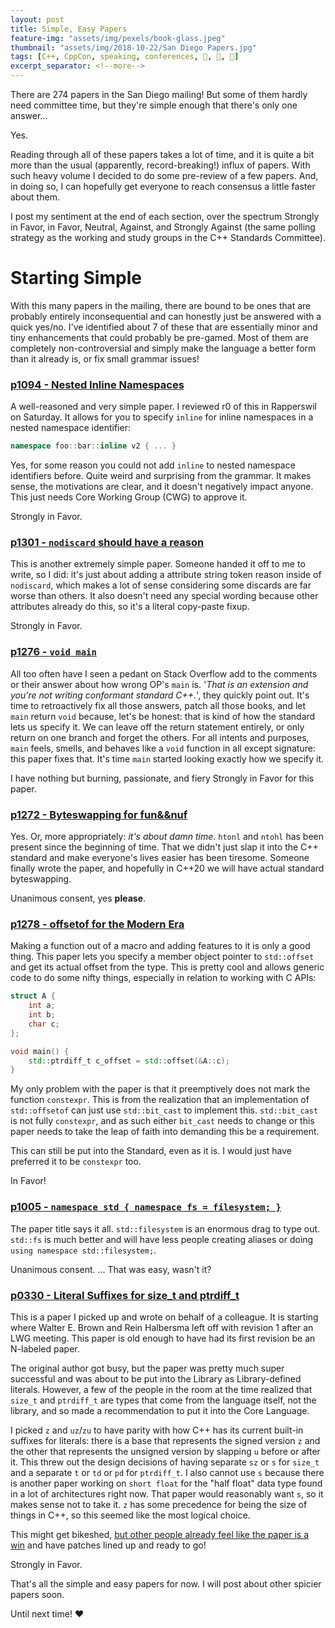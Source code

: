 ```yaml
---
layout: post
title: Simple, Easy Papers
feature-img: "assets/img/pexels/book-glass.jpeg"
thumbnail: "assets/img/2018-10-22/San Diego Papers.jpg"
tags: [C++, CppCon, speaking, conferences, 🤝, 📣, 📜]
excerpt_separator: <!--more-->
---
```



There are 274 papers in the San Diego mailing! But some of them hardly need committee time, but they're simple enough that there's only one answer... <!--more-->

Yes.

Reading through all of these papers takes a lot of time, and it is quite a bit more than the usual (apparently, record-breaking!) influx of papers. With such heavy volume I decided to do some pre-review of a few papers. And, in doing so, I can hopefully get everyone to reach consensus a little faster about them.

I post my sentiment at the end of each section, over the spectrum Strongly in Favor, in Favor, Neutral, Against, and Strongly Against (the same polling strategy as the working and study groups in the C++ Standards Committee).

# Starting Simple

With this many papers in the mailing, there are bound to be ones that are probably entirely inconsequential and can honestly just be answered with a quick yes/no. I've identified about 7 of these that are essentially minor and tiny enhancements that could probably be pre-gamed. Most of them are completely non-controversial and simply make the language a better form than it already is, or fix small grammar issues!

### [p1094 - Nested Inline Namespaces](https://wg21.link/p1094)

A well-reasoned and very simple paper. I reviewed r0 of this in Rapperswil on Saturday. It allows for you to specify `inline` for inline namespaces in a nested namespace identifier:

```c++
namespace foo::bar::inline v2 { ... }
```

Yes, for some reason you could not add `inline` to nested namespace identifiers before. Quite weird and surprising from the grammar. It makes sense, the motivations are clear, and it doesn't negatively impact anyone. This just needs Core Working Group (CWG) to approve it.

Strongly in Favor.

### [p1301 - `nodiscard` should have a reason](https://wg21.link/p1301)

This is another extremely simple paper. Someone handed it off to me to write, so I did: it's just about adding a attribute string token reason inside of `nodiscard`, which makes a lot of sense considering some discards are far worse than others. It also doesn't need any special wording because other attributes already do this, so it's a literal copy-paste fixup.

Strongly in Favor.


### [p1276 - `void main`](https://wg21.link/p1276)

All too often have I seen a pedant on Stack Overflow add to the comments or their answer about how wrong OP's `main` is. '_That is an extension and you're not writing conformant standard C++._', they quickly point out. It's time to retroactively fix all those answers, patch all those books, and let `main` return `void` because, let's be honest: that is kind of how the standard lets us specify it. We can leave off the return statement entirely, or only return on one branch and forget the others. For all intents and purposes, `main` feels, smells, and behaves like a `void` function in all except signature: this paper fixes that. It's time `main` started looking exactly how we specify it.

I have nothing but burning, passionate, and fiery Strongly in Favor for this paper.


### [p1272 - Byteswapping for fun&&nuf](https://wg21.link/p1272)

Yes. Or, more appropriately: _it's about damn time_. `htonl` and `ntohl` has been present since the beginning of time. That we didn't just slap it into the C++ standard and make everyone's lives easier has been tiresome. Someone finally wrote the paper, and hopefully in C++20 we will have actual standard byteswapping.

Unanimous consent, yes **please**.

### [p1278 - offsetof for the Modern Era](https://wg21.link/p1278)

Making a function out of a macro and adding features to it is only a good thing. This paper lets you specify a member object pointer to `std::offset` and get its actual offset from the type. This is pretty cool and allows generic code to do some nifty things, especially in relation to working with C APIs:

```c++
struct A {
	int a;
	int b;
	char c;
};

void main() {
	std::ptrdiff_t c_offset = std::offset(&A::c);
}
```


My only problem with the paper is that it preemptively does not mark the function `constexpr`. This is from the realization that an implementation of `std::offsetof` can just use `std::bit_cast` to implement this. `std::bit_cast` is not fully `constexpr`, and as such either `bit_cast` needs to change or this paper needs to take the leap of faith into demanding this be a requirement.

This can still be put into the Standard, even as it is. I would just have preferred it to be `constexpr` too.

In Favor!


### [p1005 - `namespace std { namespace fs = filesystem; }`](https://wg21.link/p1005)

The paper title says it all. `std::filesystem` is an enormous drag to type out. `std::fs` is much better and will have less people creating aliases or doing `using namespace std::filesystem;`.

Unanimous consent. ... That was easy, wasn't it?


### [p0330 - Literal Suffixes for size_t and ptrdiff_t](https://wg21.link/p0330)

This is a paper I picked up and wrote on behalf of a colleague. It is starting where Walter E. Brown and Rein Halbersma left off with revision 1 after an LWG meeting. This paper is old enough to have had its first revision be an N-labeled paper.

The original author got busy, but the paper was pretty much super successful and was about to be put into the Library as Library-defined literals. However, a few of the people in the room at the time realized that `size_t` and `ptrdiff_t` are types that come from the language itself, not the library, and so made a recommendation to put it into the Core Language.

I picked `z` and `uz`/`zu` to have parity with how C++ has its current built-in suffixes for literals: there is a base that represents the signed version `z` and the other that represents the unsigned version by slapping `u` before or after it. This threw out the design decisions of having separate `sz` or `s` for `size_t` and a separate `t` or `td` or `pd` for `ptrdiff_t`. I also cannot use `s` because there is another paper working on `short float` for the "half float" data type found in a lot of architectures right now. That paper would reasonably want `s`, so it makes sense not to take it. `z` has some precedence for being the size of things in C++, so this seemed like the most logical choice.

This might get bikeshed, [but other people already feel like the paper is a win](http://gcc.1065356.n8.nabble.com/C-PATCH-Implement-C-2a-P0330R2-Literal-Suffixes-for-ptrdiff-t-and-size-t-td1523832.html) and have patches lined up and ready to go!

Strongly in Favor.

That's all the simple and easy papers for now. I will post about other spicier papers soon.

Until next time! ♥
